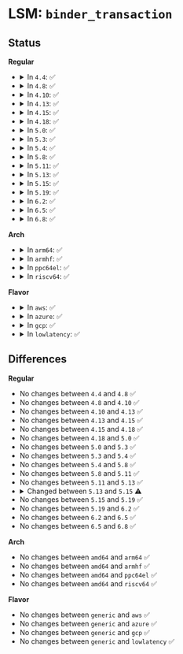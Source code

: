 # LSM: <code>binder_transaction</code>

## Status
<b>Regular</b>
<ul>
<li>
<details>
<summary>In <code>4.4</code>: ✅</summary>

```c
int security_binder_transaction(struct task_struct *from, struct task_struct *to);
```
</details>
</li>
<li>
<details>
<summary>In <code>4.8</code>: ✅</summary>

```c
int security_binder_transaction(struct task_struct *from, struct task_struct *to);
```
</details>
</li>
<li>
<details>
<summary>In <code>4.10</code>: ✅</summary>

```c
int security_binder_transaction(struct task_struct *from, struct task_struct *to);
```
</details>
</li>
<li>
<details>
<summary>In <code>4.13</code>: ✅</summary>

```c
int security_binder_transaction(struct task_struct *from, struct task_struct *to);
```
</details>
</li>
<li>
<details>
<summary>In <code>4.15</code>: ✅</summary>

```c
int security_binder_transaction(struct task_struct *from, struct task_struct *to);
```
</details>
</li>
<li>
<details>
<summary>In <code>4.18</code>: ✅</summary>

```c
int security_binder_transaction(struct task_struct *from, struct task_struct *to);
```
</details>
</li>
<li>
<details>
<summary>In <code>5.0</code>: ✅</summary>

```c
int security_binder_transaction(struct task_struct *from, struct task_struct *to);
```
</details>
</li>
<li>
<details>
<summary>In <code>5.3</code>: ✅</summary>

```c
int security_binder_transaction(struct task_struct *from, struct task_struct *to);
```
</details>
</li>
<li>
<details>
<summary>In <code>5.4</code>: ✅</summary>

```c
int security_binder_transaction(struct task_struct *from, struct task_struct *to);
```
</details>
</li>
<li>
<details>
<summary>In <code>5.8</code>: ✅</summary>

```c
int security_binder_transaction(struct task_struct *from, struct task_struct *to);
```
</details>
</li>
<li>
<details>
<summary>In <code>5.11</code>: ✅</summary>

```c
int security_binder_transaction(struct task_struct *from, struct task_struct *to);
```
</details>
</li>
<li>
<details>
<summary>In <code>5.13</code>: ✅</summary>

```c
int security_binder_transaction(struct task_struct *from, struct task_struct *to);
```
</details>
</li>
<li>
<details>
<summary>In <code>5.15</code>: ✅</summary>

```c
int security_binder_transaction(const struct cred *from, const struct cred *to);
```
</details>
</li>
<li>
<details>
<summary>In <code>5.19</code>: ✅</summary>

```c
int security_binder_transaction(const struct cred *from, const struct cred *to);
```
</details>
</li>
<li>
<details>
<summary>In <code>6.2</code>: ✅</summary>

```c
int security_binder_transaction(const struct cred *from, const struct cred *to);
```
</details>
</li>
<li>
<details>
<summary>In <code>6.5</code>: ✅</summary>

```c
int security_binder_transaction(const struct cred *from, const struct cred *to);
```
</details>
</li>
<li>
<details>
<summary>In <code>6.8</code>: ✅</summary>

```c
int security_binder_transaction(const struct cred *from, const struct cred *to);
```
</details>
</li>
</ul>
<b>Arch</b>
<ul>
<li>
<details>
<summary>In <code>arm64</code>: ✅</summary>

```c
int security_binder_transaction(struct task_struct *from, struct task_struct *to);
```
</details>
</li>
<li>
<details>
<summary>In <code>armhf</code>: ✅</summary>

```c
int security_binder_transaction(struct task_struct *from, struct task_struct *to);
```
</details>
</li>
<li>
<details>
<summary>In <code>ppc64el</code>: ✅</summary>

```c
int security_binder_transaction(struct task_struct *from, struct task_struct *to);
```
</details>
</li>
<li>
<details>
<summary>In <code>riscv64</code>: ✅</summary>

```c
int security_binder_transaction(struct task_struct *from, struct task_struct *to);
```
</details>
</li>
</ul>
<b>Flavor</b>
<ul>
<li>
<details>
<summary>In <code>aws</code>: ✅</summary>

```c
int security_binder_transaction(struct task_struct *from, struct task_struct *to);
```
</details>
</li>
<li>
<details>
<summary>In <code>azure</code>: ✅</summary>

```c
int security_binder_transaction(struct task_struct *from, struct task_struct *to);
```
</details>
</li>
<li>
<details>
<summary>In <code>gcp</code>: ✅</summary>

```c
int security_binder_transaction(struct task_struct *from, struct task_struct *to);
```
</details>
</li>
<li>
<details>
<summary>In <code>lowlatency</code>: ✅</summary>

```c
int security_binder_transaction(struct task_struct *from, struct task_struct *to);
```
</details>
</li>
</ul>

## Differences
<b>Regular</b>
<ul>
<li>
No changes between <code>4.4</code> and <code>4.8</code> ✅
</li>
<li>
No changes between <code>4.8</code> and <code>4.10</code> ✅
</li>
<li>
No changes between <code>4.10</code> and <code>4.13</code> ✅
</li>
<li>
No changes between <code>4.13</code> and <code>4.15</code> ✅
</li>
<li>
No changes between <code>4.15</code> and <code>4.18</code> ✅
</li>
<li>
No changes between <code>4.18</code> and <code>5.0</code> ✅
</li>
<li>
No changes between <code>5.0</code> and <code>5.3</code> ✅
</li>
<li>
No changes between <code>5.3</code> and <code>5.4</code> ✅
</li>
<li>
No changes between <code>5.4</code> and <code>5.8</code> ✅
</li>
<li>
No changes between <code>5.8</code> and <code>5.11</code> ✅
</li>
<li>
No changes between <code>5.11</code> and <code>5.13</code> ✅
</li>
<li>
<details>
<summary>Changed between <code>5.13</code> and <code>5.15</code> ⚠️</summary>
<ul>
<li>
<b>Param type changed. </b>
<code>struct task_struct *from</code> ➡️ <code>const struct cred *from</code>
</li>
<li>
<b>Param type changed. </b>
<code>struct task_struct *to</code> ➡️ <code>const struct cred *to</code>
</li>
</ul>
</details>
</li>
<li>
No changes between <code>5.15</code> and <code>5.19</code> ✅
</li>
<li>
No changes between <code>5.19</code> and <code>6.2</code> ✅
</li>
<li>
No changes between <code>6.2</code> and <code>6.5</code> ✅
</li>
<li>
No changes between <code>6.5</code> and <code>6.8</code> ✅
</li>
</ul>
<b>Arch</b>
<ul>
<li>
No changes between <code>amd64</code> and <code>arm64</code> ✅
</li>
<li>
No changes between <code>amd64</code> and <code>armhf</code> ✅
</li>
<li>
No changes between <code>amd64</code> and <code>ppc64el</code> ✅
</li>
<li>
No changes between <code>amd64</code> and <code>riscv64</code> ✅
</li>
</ul>
<b>Flavor</b>
<ul>
<li>
No changes between <code>generic</code> and <code>aws</code> ✅
</li>
<li>
No changes between <code>generic</code> and <code>azure</code> ✅
</li>
<li>
No changes between <code>generic</code> and <code>gcp</code> ✅
</li>
<li>
No changes between <code>generic</code> and <code>lowlatency</code> ✅
</li>
</ul>
